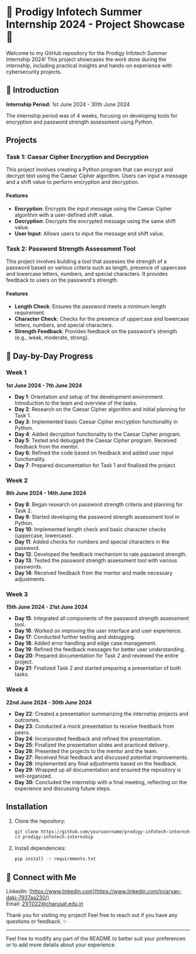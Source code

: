 # 🌟 Prodigy Infotech Summer Internship 2024 - Project Showcase 🌟

Welcome to my GitHub repository for the Prodigy Infotech Summer Internship 2024! This project showcases the work done during the internship, including practical insights and hands-on experience with cybersecurity projects.

## 🚀 Introduction

**Internship Period:** 1st June 2024 - 30th June 2024  

The internship period was of 4 weeks, focusing on developing tools for encryption and password strength assessment using Python.

## Projects

### Task 1: Caesar Cipher Encryption and Decryption

This project involves creating a Python program that can encrypt and decrypt text using the Caesar Cipher algorithm. Users can input a message and a shift value to perform encryption and decryption.

#### Features
- **Encryption**: Encrypts the input message using the Caesar Cipher algorithm with a user-defined shift value.
- **Decryption**: Decrypts the encrypted message using the same shift value.
- **User Input**: Allows users to input the message and shift value.

### Task 2: Password Strength Assessment Tool

This project involves building a tool that assesses the strength of a password based on various criteria such as length, presence of uppercase and lowercase letters, numbers, and special characters. It provides feedback to users on the password's strength.

#### Features
- **Length Check**: Ensures the password meets a minimum length requirement.
- **Character Check**: Checks for the presence of uppercase and lowercase letters, numbers, and special characters.
- **Strength Feedback**: Provides feedback on the password's strength (e.g., weak, moderate, strong).

## 📝 Day-by-Day Progress

### Week 1
**1st June 2024 - 7th June 2024**

- **Day 1**: Orientation and setup of the development environment. Introduction to the team and overview of the tasks.
- **Day 2**: Research on the Caesar Cipher algorithm and initial planning for Task 1.
- **Day 3**: Implemented basic Caesar Cipher encryption functionality in Python.
- **Day 4**: Added decryption functionality to the Caesar Cipher program.
- **Day 5**: Tested and debugged the Caesar Cipher program. Received feedback from the mentor.
- **Day 6**: Refined the code based on feedback and added user input functionality.
- **Day 7**: Prepared documentation for Task 1 and finalized the project.

### Week 2
**8th June 2024 - 14th June 2024**

- **Day 8**: Began research on password strength criteria and planning for Task 2.
- **Day 9**: Started developing the password strength assessment tool in Python.
- **Day 10**: Implemented length check and basic character checks (uppercase, lowercase).
- **Day 11**: Added checks for numbers and special characters in the password.
- **Day 12**: Developed the feedback mechanism to rate password strength.
- **Day 13**: Tested the password strength assessment tool with various passwords.
- **Day 14**: Received feedback from the mentor and made necessary adjustments.

### Week 3
**15th June 2024 - 21st June 2024**

- **Day 15**: Integrated all components of the password strength assessment tool.
- **Day 16**: Worked on improving the user interface and user experience.
- **Day 17**: Conducted further testing and debugging.
- **Day 18**: Added error handling and edge case management.
- **Day 19**: Refined the feedback messages for better user understanding.
- **Day 20**: Prepared documentation for Task 2 and reviewed the entire project.
- **Day 21**: Finalized Task 2 and started preparing a presentation of both tasks.

### Week 4
**22nd June 2024 - 30th June 2024**

- **Day 22**: Created a presentation summarizing the internship projects and outcomes.
- **Day 23**: Conducted a mock presentation to receive feedback from peers.
- **Day 24**: Incorporated feedback and refined the presentation.
- **Day 25**: Finalized the presentation slides and practiced delivery.
- **Day 26**: Presented the projects to the mentor and the team.
- **Day 27**: Received final feedback and discussed potential improvements.
- **Day 28**: Implemented any final adjustments based on the feedback.
- **Day 29**: Wrapped up all documentation and ensured the repository is well-organized.
- **Day 30**: Concluded the internship with a final meeting, reflecting on the experience and discussing future steps.

## Installation

1. Clone the repository:
   ```bash
   git clone https://github.com/yourusername/prodigy-infotech-internship.git
   cd prodigy-infotech-internship
   ```

2. Install dependencies:
   ```bash
   pip install -r requirements.txt
   ```

## 🤝 Connect with Me

LinkedIn: [https://www.linkedin.com](https://www.linkedin.com/in/aryan-daki-7937aa230/)  
Email: [21IT022@charusat.edu.in](mailto:21IT022@charusat.edu.in)

Thank you for visiting my project! Feel free to reach out if you have any questions or feedback. ✨

---

Feel free to modify any part of the README to better suit your preferences or to add more details about your experience.
